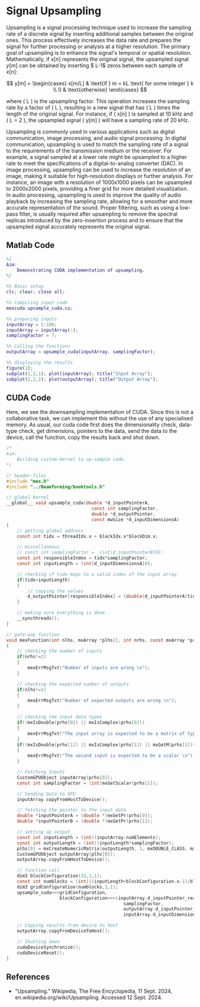 # Signal Upsampling

Upsampling is a signal processing technique used to increase the sampling rate of a discrete signal by inserting additional samples between the original ones. This process effectively increases the data rate and prepares the signal for further processing or analysis at a higher resolution. The primary goal of upsampling is to enhance the signal's temporal or spatial resolution. Mathematically, if $x[n]$ represents the original signal, the upsampled signal $y[m]$ can be obtained by inserting $ L-1$ zeros between each sample of $x[n]$:

$$
y[m] = 
\begin{cases} 
x[m/L] & \text{if } m = kL \text{ for some integer } k \\
0 & \text{otherwise}
\end{cases}
$$

<!-- $$
\mathrm{CE}(p, y) = \begin{cases}
    -\log(p) & \text{if } y = 1 \\ % & is your "\tab"-like command (it's a tab alignment character)
    -\log(1-p) & \text{otherwise.}
\end{cases}
$$ -->


where \( L \) is the upsampling factor. This operation increases the sampling rate by a factor of \( L \), resulting in a new signal that has \( L \) times the length of the original signal. For instance, if \( x[n] \) is sampled at 10 kHz and \( L = 2 \), the upsampled signal \( y[m] \) will have a sampling rate of 20 kHz.

Upsampling is commonly used in various applications such as digital communication, image processing, and audio signal processing. In digital communication, upsampling is used to match the sampling rate of a signal to the requirements of the transmission medium or the receiver. For example, a signal sampled at a lower rate might be upsampled to a higher rate to meet the specifications of a digital-to-analog converter (DAC). In image processing, upsampling can be used to increase the resolution of an image, making it suitable for high-resolution displays or further analysis. For instance, an image with a resolution of 1000x1000 pixels can be upsampled to 2000x2000 pixels, providing a finer grid for more detailed visualization. In audio processing, upsampling is used to improve the quality of audio playback by increasing the sampling rate, allowing for a smoother and more accurate representation of the sound. Proper filtering, such as using a low-pass filter, is usually required after upsampling to remove the spectral replicas introduced by the zero-insertion process and to ensure that the upsampled signal accurately represents the original signal.



## Matlab Code

```matlab
%{
Aim:
    Demonstrating CUDA implementation of upsampling. 
%}

%% Basic setup
clc; clear; close all;

%% Compiling input code
mexcuda upsample_cuda.cu;

%% preparing inputs
inputArray = 1:100;
inputArray = inputArray(:);
samplingFactor = 7;

%% Calling the functions
outputArray = upsample_cuda(inputArray, samplingFactor);

%% displaying the results
figure(1);
subplot(1,2,1); plot(inputArray); title("Input Array");
subplot(1,2,2); plot(outputArray); title("Output Array");
```


## CUDA Code

Here, we see the downsampling implementation of CUDA. Since this is not a collaborative task, we can implement this without the use of any specialised memory. As usual, our cuda code first does the dimensionality check, data-type check, get dimensions, pointers to the data, send the data to the device, call the function, copy the results back and shut down. 

```C
/*
Aim:
    Building custom-kernel to up-sample code. 
*/ 

// header-files
#include "mex.h"
#include "../Beamforming/booktools.h"

// global kernel
__global__ void upsample_cuda(double *d_inputPointerA,
                                const int samplingFactor,
                                double *d_outputPointer,
                                const mwSize *d_inputDimensionsA)
{
    // getting global address
    const int tidx = threadIdx.x + blockIdx.x*blockDim.x;

    // miscellaneous
    // const int samplingFactor =  (int)d_inputPointerB[0];
    const int responsibleIndex = tidx*samplingFactor;
    const int inputLength = (int)d_inputDimensionsA[0];

    // checking if tidx maps to a valid index of the input array
    if(tidx<inputLength)
    {
        // copying the values
        d_outputPointer[responsibleIndex] = (double)d_inputPointerA[tidx];
    }

    // making sure everything is done 
    __syncthreads();
}

// gate-way function
void mexFunction(int nlhs, mxArray *plhs[], int nrhs, const mxArray *prhs[])
{
    // checking the number of inputs
    if(nrhs!=2)
    {
        mexErrMsgTxt("Number of inputs are wrong \n");
    }   

    // checking the expected number of outputs
    if(nlhs!=1)
    {
        mexErrMsgTxt("Number of expected outputs are wrong \n");
    }

    // checking the input data types
    if(!mxIsDouble(prhs[0]) || mxIsComplex(prhs[0]))
    {
        mexErrMsgTxt("The input array is expected to be a matrix of type, double \n");
    }
    if(!mxIsDouble(prhs[1]) || mxIsComplex(prhs[1]) || mxGetM(prhs[1])*mxGetN(prhs[1]) !=1)
    {
        mexErrMsgTxt("The second input is expected to be a scalar \n");
    }

    // Fetching Inputs
    CustomGPUObject inputArray(prhs[0]);
    const int samplingFactor = (int)mxGetScalar(prhs[1]);

    // Sending Data to GPU
    inputArray.copyFromHostToDevice();

    // fetching the pointer to the input data
    double *inputPointerA = (double *)mxGetPr(prhs[0]);
    double *inputPointerB = (double *)mxGetPr(prhs[1]);

    // setting up output
    const int inputLength = (int)(inputArray.numElements); 
    const int outputLength = (int)(inputLength*samplingFactor);
    plhs[0] = mxCreateNumericMatrix(outputLength, 1, mxDOUBLE_CLASS, mxREAL);
    CustomGPUObject outputArray(plhs[0]);
    outputArray.copyFromHostToDevice();

    // function call
    dim3 blockConfiguration(32,1,1);
    const int numblocks = (int)((inputLength+blockConfiguration.x-1)/blockConfiguration.x);
    dim3 gridConfiguration(numblocks,1,1);
    upsample_cuda<<<gridConfiguration,
                    blockConfiguration>>>(inputArray.d_inputPointer_real,
                                            samplingFactor,
                                            outputArray.d_inputPointer_real,
                                            inputArray.d_inputDimensions);

    // Copying results from device to host
    outputArray.copyFromDeviceToHost();

    // Shutting down
    cudaDeviceSynchronize();
    cudaDeviceReset();
}
```



## References
- "Upsampling." Wikipedia, The Free Encyclopedia, 11 Sept. 2024, en.wikipedia.org/wiki/Upsampling. Accessed 12 Sept. 2024.
